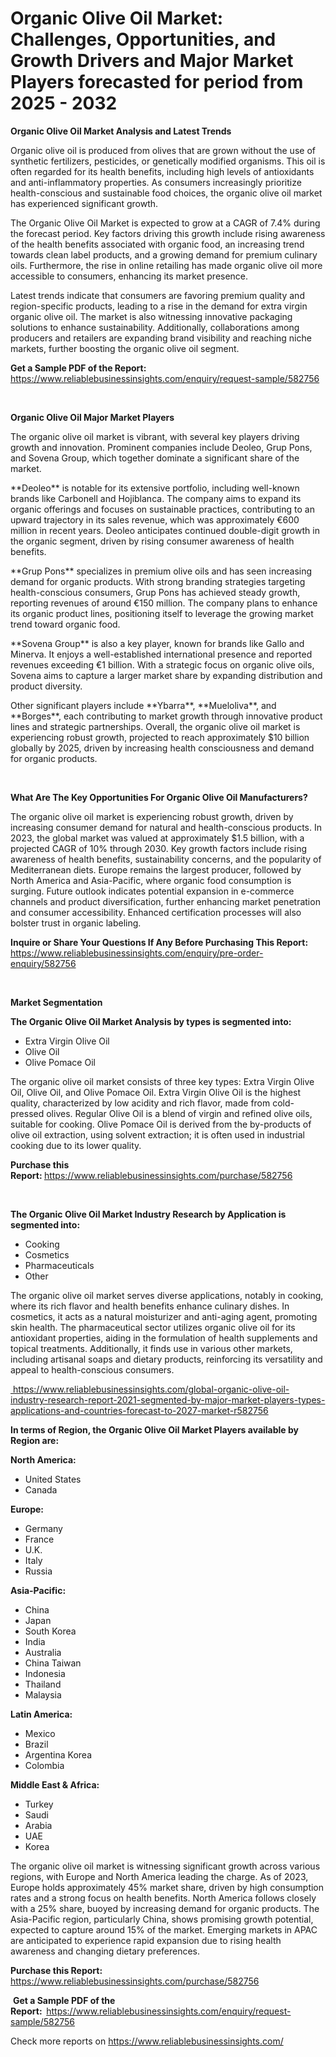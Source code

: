 <p><h1>Organic Olive Oil Market: Challenges, Opportunities, and Growth Drivers and Major Market Players forecasted for period from 2025 - 2032</h1></p><p><strong>Organic Olive Oil Market Analysis and Latest Trends</strong></p>
<p><p>Organic olive oil is produced from olives that are grown without the use of synthetic fertilizers, pesticides, or genetically modified organisms. This oil is often regarded for its health benefits, including high levels of antioxidants and anti-inflammatory properties. As consumers increasingly prioritize health-conscious and sustainable food choices, the organic olive oil market has experienced significant growth.</p><p>The Organic Olive Oil Market is expected to grow at a CAGR of 7.4% during the forecast period. Key factors driving this growth include rising awareness of the health benefits associated with organic food, an increasing trend towards clean label products, and a growing demand for premium culinary oils. Furthermore, the rise in online retailing has made organic olive oil more accessible to consumers, enhancing its market presence.</p><p>Latest trends indicate that consumers are favoring premium quality and region-specific products, leading to a rise in the demand for extra virgin organic olive oil. The market is also witnessing innovative packaging solutions to enhance sustainability. Additionally, collaborations among producers and retailers are expanding brand visibility and reaching niche markets, further boosting the organic olive oil segment.</p></p>
<p><strong>Get a Sample PDF of the Report:&nbsp;</strong> <a href="https://www.reliablebusinessinsights.com/enquiry/request-sample/582756?utm_campaign=3074&utm_medium=2&utm_source=Github&utm_content=ia&utm_term=23032025&utm_id=organic-olive-oil">https://www.reliablebusinessinsights.com/enquiry/request-sample/582756</a></p>
<p>&nbsp;</p>
<p><strong>Organic Olive Oil Major Market Players</strong></p>
<p><p>The organic olive oil market is vibrant, with several key players driving growth and innovation. Prominent companies include Deoleo, Grup Pons, and Sovena Group, which together dominate a significant share of the market.</p><p>**Deoleo** is notable for its extensive portfolio, including well-known brands like Carbonell and Hojiblanca. The company aims to expand its organic offerings and focuses on sustainable practices, contributing to an upward trajectory in its sales revenue, which was approximately €600 million in recent years. Deoleo anticipates continued double-digit growth in the organic segment, driven by rising consumer awareness of health benefits.</p><p>**Grup Pons** specializes in premium olive oils and has seen increasing demand for organic products. With strong branding strategies targeting health-conscious consumers, Grup Pons has achieved steady growth, reporting revenues of around €150 million. The company plans to enhance its organic product lines, positioning itself to leverage the growing market trend toward organic food.</p><p>**Sovena Group** is also a key player, known for brands like Gallo and Minerva. It enjoys a well-established international presence and reported revenues exceeding €1 billion. With a strategic focus on organic olive oils, Sovena aims to capture a larger market share by expanding distribution and product diversity. </p><p>Other significant players include **Ybarra**, **Mueloliva**, and **Borges**, each contributing to market growth through innovative product lines and strategic partnerships. Overall, the organic olive oil market is experiencing robust growth, projected to reach approximately $10 billion globally by 2025, driven by increasing health consciousness and demand for organic products.</p></p>
<p>&nbsp;</p>
<p><strong>What Are The Key Opportunities For Organic Olive Oil Manufacturers?</strong></p>
<p><p>The organic olive oil market is experiencing robust growth, driven by increasing consumer demand for natural and health-conscious products. In 2023, the global market was valued at approximately $1.5 billion, with a projected CAGR of 10% through 2030. Key growth factors include rising awareness of health benefits, sustainability concerns, and the popularity of Mediterranean diets. Europe remains the largest producer, followed by North America and Asia-Pacific, where organic food consumption is surging. Future outlook indicates potential expansion in e-commerce channels and product diversification, further enhancing market penetration and consumer accessibility. Enhanced certification processes will also bolster trust in organic labeling.</p></p>
<p><strong>Inquire or Share Your Questions If Any Before Purchasing This Report:</strong> <a href="https://www.reliablebusinessinsights.com/enquiry/pre-order-enquiry/582756?utm_campaign=3074&utm_medium=2&utm_source=Github&utm_content=ia&utm_term=23032025&utm_id=organic-olive-oil">https://www.reliablebusinessinsights.com/enquiry/pre-order-enquiry/582756</a></p>
<p>&nbsp;</p>
<p><strong>Market Segmentation</strong></p>
<p><strong>The Organic Olive Oil Market Analysis by types is segmented into:</strong></p>
<p><ul><li>Extra Virgin Olive Oil</li><li>Olive Oil</li><li>Olive Pomace Oil</li></ul></p>
<p><p>The organic olive oil market consists of three key types: Extra Virgin Olive Oil, Olive Oil, and Olive Pomace Oil. Extra Virgin Olive Oil is the highest quality, characterized by low acidity and rich flavor, made from cold-pressed olives. Regular Olive Oil is a blend of virgin and refined olive oils, suitable for cooking. Olive Pomace Oil is derived from the by-products of olive oil extraction, using solvent extraction; it is often used in industrial cooking due to its lower quality.</p></p>
<p><strong>Purchase this Report:&nbsp;</strong><a href="https://www.reliablebusinessinsights.com/purchase/582756?utm_campaign=3074&utm_medium=2&utm_source=Github&utm_content=ia&utm_term=23032025&utm_id=organic-olive-oil">https://www.reliablebusinessinsights.com/purchase/582756</a></p>
<p>&nbsp;</p>
<p><strong>The Organic Olive Oil Market Industry Research by Application is segmented into:</strong></p>
<p><ul><li>Cooking</li><li>Cosmetics</li><li>Pharmaceuticals</li><li>Other</li></ul></p>
<p><p>The organic olive oil market serves diverse applications, notably in cooking, where its rich flavor and health benefits enhance culinary dishes. In cosmetics, it acts as a natural moisturizer and anti-aging agent, promoting skin health. The pharmaceutical sector utilizes organic olive oil for its antioxidant properties, aiding in the formulation of health supplements and topical treatments. Additionally, it finds use in various other markets, including artisanal soaps and dietary products, reinforcing its versatility and appeal to health-conscious consumers.</p></p>
<p><a href="https://www.reliablebusinessinsights.com/global-organic-olive-oil-industry-research-report-2021-segmented-by-major-market-players-types-applications-and-countries-forecast-to-2027-market-r582756?utm_campaign=3074&utm_medium=2&utm_source=Github&utm_content=ia&utm_term=23032025&utm_id=organic-olive-oil">&nbsp;https://www.reliablebusinessinsights.com/global-organic-olive-oil-industry-research-report-2021-segmented-by-major-market-players-types-applications-and-countries-forecast-to-2027-market-r582756</a></p>
<p><strong>In terms of Region, the Organic Olive Oil Market Players available by Region are:</strong></p>
<p>
    <p> <strong> North America: </strong>
        <ul>
            <li>United States</li>
            <li>Canada</li>
        </ul>
        </p> 
    <p> <strong> Europe: </strong>
        <ul>
            <li>Germany</li>
            <li>France</li>
            <li>U.K.</li>
            <li>Italy</li>
            <li>Russia</li>
        </ul>
        </p> 
    <p> <strong> Asia-Pacific: </strong>
        <ul>
            <li>China</li>
            <li>Japan</li>
            <li>South Korea</li>
            <li>India</li>
            <li>Australia</li>
            <li>China Taiwan</li>
            <li>Indonesia</li>
            <li>Thailand</li>
            <li>Malaysia</li>
        </ul>
        </p> 
    <p> <strong> Latin America: </strong>
        <ul>
            <li>Mexico</li>
            <li>Brazil</li>
            <li>Argentina Korea</li>
            <li>Colombia</li>
        </ul>
        </p> 
    <p> <strong> Middle East & Africa: </strong>
        <ul>
            <li>Turkey</li>
            <li>Saudi</li>
            <li>Arabia</li>
            <li>UAE</li>
            <li>Korea</li>
        </ul>
    </p>
    </p>
<p><p>The organic olive oil market is witnessing significant growth across various regions, with Europe and North America leading the charge. As of 2023, Europe holds approximately 45% market share, driven by high consumption rates and a strong focus on health benefits. North America follows closely with a 25% share, buoyed by increasing demand for organic products. The Asia-Pacific region, particularly China, shows promising growth potential, expected to capture around 15% of the market. Emerging markets in APAC are anticipated to experience rapid expansion due to rising health awareness and changing dietary preferences.</p></p>
<p><strong>Purchase this Report: </strong><a href="https://www.reliablebusinessinsights.com/purchase/582756?utm_campaign=3074&utm_medium=2&utm_source=Github&utm_content=ia&utm_term=23032025&utm_id=organic-olive-oil">https://www.reliablebusinessinsights.com/purchase/582756</a></p>
<p>&nbsp;<strong>Get a Sample PDF of the Report:&nbsp;&nbsp;</strong><a href="https://www.reliablebusinessinsights.com/enquiry/request-sample/582756?utm_campaign=3074&utm_medium=2&utm_source=Github&utm_content=ia&utm_term=23032025&utm_id=organic-olive-oil">https://www.reliablebusinessinsights.com/enquiry/request-sample/582756</a></p>
<p><strong></strong></p>
<p>Check more reports on <a href="https://www.reliablebusinessinsights.com/?utm_campaign=3074&utm_medium=2&utm_source=Github&utm_content=ia&utm_term=23032025&utm_id=organic-olive-oil">https://www.reliablebusinessinsights.com/</a></p>